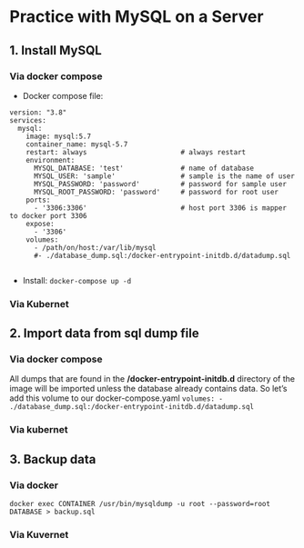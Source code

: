 # Practice with MySQL on a Server

## 1. Install MySQL
### Via docker compose
* Docker compose file:
```
version: "3.8"
services:
  mysql:
    image: mysql:5.7
    container_name: mysql-5.7
    restart: always                       # always restart
    environment:
      MYSQL_DATABASE: 'test'              # name of database
      MYSQL_USER: 'sample'                # sample is the name of user
      MYSQL_PASSWORD: 'password'          # password for sample user
      MYSQL_ROOT_PASSWORD: 'password'     # password for root user
    ports:
      - '3306:3306'                       # host port 3306 is mapper to docker port 3306
    expose:
      - '3306'
    volumes:
      - /path/on/host:/var/lib/mysql
      #- ./database_dump.sql:/docker-entrypoint-initdb.d/datadump.sql


```

* Install:
    `docker-compose up -d`

### Via Kubernet


## 2. Import data from sql dump file

### Via docker compose
All dumps that are found in the **/docker-entrypoint-initdb.d** directory of the image will be imported unless the database already contains data.
So let’s add this volume to our docker-compose.yaml
`volumes: - ./database_dump.sql:/docker-entrypoint-initdb.d/datadump.sql`

### Via kubernet

## 3. Backup data
### Via docker
`docker exec CONTAINER /usr/bin/mysqldump -u root --password=root DATABASE > backup.sql`
### Via Kuvernet





